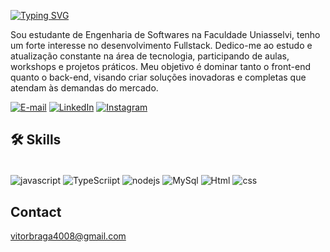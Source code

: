 [![Typing SVG](https://readme-typing-svg.demolab.com?font=Fira+Code&size=30&pause=1000&color=00DDF7&random=false&width=435&lines=Ol%C3%A1%2C+eu+sou+Vitor+Braga)](https://git.io/typing-svg)

<p align="left">Sou estudante de Engenharia de Softwares na  Faculdade Uniasselvi, tenho um forte interesse no desenvolvimento Fullstack. Dedico-me ao estudo e atualização constante na área de tecnologia, participando de aulas, workshops e projetos práticos. Meu objetivo é dominar tanto o front-end quanto o back-end, visando criar soluções inovadoras e completas que atendam às demandas do mercado.

[![E-mail](https://img.shields.io/badge/-Email-000?style=for-the-badge&logo=microsoft-outlook&logoColor=00e1ff&color:FFF)](mailto:vitorbraga4008@gmail.com)
[![LinkedIn](https://img.shields.io/badge/-LinkedIn-000?style=for-the-badge&logo=linkedin&logoColor=00e1ff&color:FFF)](https://www.linkedin.com/in/vitor-braga-8289b5239/)
[![Instagram](https://img.shields.io/badge/-Instagram-000?style=for-the-badge&logo=instagram&logoColor=00e1ff&color:FFF)](https://www.instagram.com/vitor.braga_/)

## 🛠 Skills 

<div style="display: inline_block"><br/>
  <img align="center" alt="javascript" src="https://img.shields.io/badge/JavaScript-F7DF1E?style=for-the-badge&logo=javascript&logoColor=black" />
  <img align="center" alt="TypeScriipt" src="https://img.shields.io/badge/TypeScript-007ACC?style=for-the-badge&logo=typescript&logoColor=white" />
  <img align="center" alt="nodejs" src="https://img.shields.io/badge/Node.js-43853D?style=for-the-badge&logo=node.js&logoColor=white" />
  <img align="center" alt="MySql" src="https://img.shields.io/badge/MySQL-00000F?style=for-the-badge&logo=mysql&logoColor=white" />
  <img align="center" alt="Html" src="https://img.shields.io/badge/HTML5-E34F26?style=for-the-badge&logo=html5&logoColor=white" />
  <img align="center" alt="css" src="https://img.shields.io/badge/CSS3-1572B6?style=for-the-badge&logo=css3&logoColor=white" />
</div>

## Contact

vitorbraga4008@gmail.com

